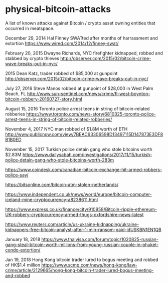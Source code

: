 # physical-bitcoin-attacks
A list of known attacks against Bitcoin / crypto asset owning entities that occurred in meatspace.

December 29, 2014
Hal Finney SWATted after months of harrassment and extortion
https://www.wired.com/2014/12/finney-swat/

February 20, 2015
Dwayne Richards, NYC firefighter kidnapped, robbed and stabbed by crypto thieves
http://observer.com/2015/02/bitcoin-crime-wave-breaks-out-in-nyc/

2015
Dean Katz, trader robbed of $85,000 at gunpoint
http://observer.com/2015/02/bitcoin-crime-wave-breaks-out-in-nyc/

July 27, 2016
Steve Manos robbed at gunpoint of $28,000 in West Palm Beach, FL
http://www.sun-sentinel.com/news/crime/fl-west-boynton-bitcoin-robbery-20160727-story.html

August 15, 2016
Toronto police arrest teens in string of bitcoin-related robberies
https://www.toronto.com/news-story/6810325-toronto-police-arrest-teens-in-string-of-bitcoin-related-robberies/

November 4, 2017
NYC man robbed of $1.8M worth of ETH
http://www.publicnow.com/view/7BEAC63306598D13497115D147873E3DF8B1B0ED

November 15, 2017
Turkish police detain gang who stole bitcoins worth $2.83M
https://www.dailysabah.com/investigations/2017/11/15/turkish-police-detain-gang-who-stole-bitcoins-worth-283m

https://www.coindesk.com/canadian-bitcoin-exchange-hit-armed-robbers-police-say/

https://bitsonline.com/bitcoin-atm-stolen-netherlands/

https://www.independent.co.uk/news/world/europe/bitcoin-computer-iceland-mine-cryptocurrency-a8238611.html

https://www.express.co.uk/finance/city/910958/Bitcoin-ripple-ethereum-UK-robbery-cryptocurrency-armed-thugs-oxfordshire-news-latest

https://www.reuters.com/article/us-ukraine-kidnapping/ukraine-kidnappers-free-bitcoin-analyst-after-1-mln-ransom-paid-idUSKBN1EN1QB


January 18, 2018
https://www.thaivisa.com/forum/topic/1020825-russian-gang-steal-bitcoin-worth-millions-from-young-russian-couple-in-phuket-condo-extortion/

Jan 19, 2018
Hong Kong bitcoin trader lured to bogus meeting and robbed of HK$1.4 million
https://www.scmp.com/news/hong-kong/law-crime/article/2129665/hong-kong-bitcoin-trader-lured-bogus-meeting-and-robbed

